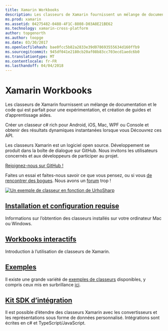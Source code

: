 ```yaml
---
title: Xamarin Workbooks
description: Les classeurs de Xamarin fournissent un mélange de documentation et le code qui est parfait pour une expérimentation, et création de guides et d’apprentissage aides.
ms.prod: xamarin
ms.assetid: 04275482-0488-4F1C-8808-D03A8E21BE62
ms.technology: xamarin-cross-platform
author: topgenorth
ms.author: toopge
ms.date: 03/30/2017
ms.openlocfilehash: bae0fcc5b82a2833e39d078693555634d160ffb9
ms.sourcegitcommit: 945df041e2180cb20af08b83cc703ecd1aedc6b0
ms.translationtype: MT
ms.contentlocale: fr-FR
ms.lasthandoff: 04/04/2018
---
```

# <a name="xamarin-workbooks"></a>Xamarin Workbooks

Les classeurs de Xamarin fournissent un mélange de documentation et le code qui est parfait pour une expérimentation, et création de guides et d’apprentissage aides.

Créer un classeur c# rich pour Android, iOS, Mac, WPF ou Console et obtenir des résultats dynamiques instantanées lorsque vous Découvrez ces API.

Les classeurs Xamarin est un logiciel open source. Développement se produit dans la boîte de dialogue sur GitHub. Nous invitons les utilisateurs concernés et aux développeurs de participer au projet.

<a class="github-button" href="https://github.com/Microsoft/workbooks" data-size="large" aria-label="View Microsoft/workbooks on GitHub">Rejoignez-nous sur GitHub !</a>

Faites un essai et faites-nous savoir ce que vous pensez, ou si vous [de rencontrer des bogues](~/tools/workbooks/install.md#reporting-bugs). Nous avons un [forum](https://forums.xamarin.com/categories/inspector) trop !

[![](images/interactive-1.0.0-urho-planet-earth-small.png "Un exemple de classeur en fonction de UrhoSharp")](images/interactive-1.0.0-urho-planet-earth.png#lightbox)

## <a name="installation-and-requirementsinstallmd"></a>[Installation et configuration requise](install.md)

Informations sur l’obtention des classeurs installés sur votre ordinateur Mac ou Windows.

## <a name="interactive-workbooksworkbookmd"></a>[Workbooks interactifs](workbook.md)

Introduction à l’utilisation de classeurs de Xamarin.

## <a name="samplessamplesindexmd"></a>[Exemples](samples/index.md)

Il existe une grande variété de [exemples de classeurs](https://developer.xamarin.com/workbooks/) disponibles, y compris ceux mis en surbrillance [ici](samples/index.md).

## <a name="integration-sdksdkindexmd"></a>[Kit SDK d’intégration](sdk/index.md)

Il est possible d’étendre des classeurs Xamarin avec les convertisseurs et les représentations sous forme de données personnalisé. Intégrations sont écrites en c# et TypeScript/JavaScript.

<script async defer src="https://buttons.github.io/buttons.js"></script>